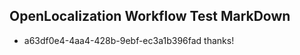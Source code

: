 ## OpenLocalization Workflow Test MarkDown
* a63df0e4-4aa4-428b-9ebf-ec3a1b396fad thanks!

<!--HONumber=Aug16_HO4-->


